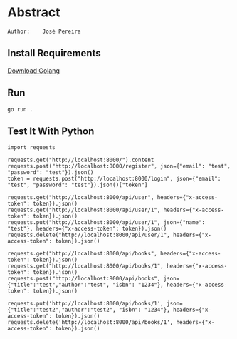 Abstract
======
    Author:    José Pereira

Install Requirements
----------
[Download Golang](https://golang.org/dl/)

Run
----------
    go run .

Test It With Python
----------
    import requests

    requests.get("http://localhost:8000/").content
    requests.post("http://localhost:8000/register", json={"email": "test", "password": "test"}).json()
    token = requests.post("http://localhost:8000/login", json={"email": "test", "password": "test"}).json()["token"]

    requests.get("http://localhost:8000/api/user", headers={"x-access-token": token}).json()
    requests.get("http://localhost:8000/api/user/1", headers={"x-access-token": token}).json()
    requests.put("http://localhost:8000/api/user/1", json={"name": "test"}, headers={"x-access-token": token}).json()
    requests.delete("http://localhost:8000/api/user/1", headers={"x-access-token": token}).json()

    requests.get("http://localhost:8000/api/books", headers={"x-access-token": token}).json()
    requests.get("http://localhost:8000/api/books/1", headers={"x-access-token": token}).json()
    requests.post("http://localhost:8000/api/books", json={"title":"test","author":"test", "isbn": "1234"}, headers={"x-access-token": token}).json()

    requests.put('http://localhost:8000/api/books/1', json={"title":"test2","author":"test2", "isbn": "1234"}, headers={"x-access-token": token}).json()
    requests.delete('http://localhost:8000/api/books/1', headers={"x-access-token": token}).json()
